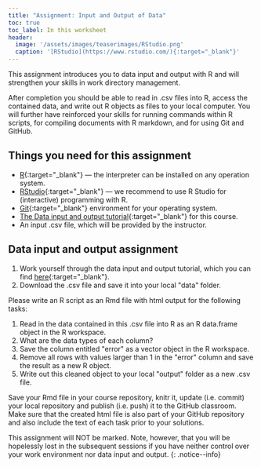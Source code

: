 ```yaml
---
title: "Assignment: Input and Output of Data"
toc: true
toc_label: In this worksheet
header:
  image: '/assets/images/teaserimages/RStudio.png'
  caption: '[RStudio](https://www.rstudio.com/){:target="_blank"}'
---
```


This assignment introduces you to data input and output with R and will strengthen your skills in work directory management.
<!--more-->

After completion you should be able to read in .csv files into R, access the contained data, and write out R objects as files to your local computer. 
You will further have reinforced your skills for running commands within R scripts, for compiling documents with R markdown, and for using Git and GitHub.



## Things you need for this assignment

  * [R](https://cran.r-project.org/){:target="_blank"} — the interpreter can be installed on any operation system.
  * [RStudio](https://www.rstudio.com/){:target="_blank"} — we recommend to use R Studio for (interactive) programming with R.
  * [Git](https://git-scm.com/downloads){:target="_blank"} environment for your operating system.
  * [The Data input and output tutorial](https://geomoer.github.io/moer-base-r/unit06/unit06-01_Intro.html){:target="_blank"} for this course.
  * An input .csv file, which will be provided by the instructor.


## Data input and output assignment

1. Work yourself through the data input and output tutorial, which you can find [here](https://geomoer.github.io/moer-base-r/unit06/unit06-01_Intro.html){:target="_blank"}.
1. Download the .csv file and save it into your local "data" folder.


Please write an R script as an Rmd file with html output for the following tasks:

1. Read in the data contained in this .csv file into R as an R data.frame object in the R workspace.
1. What are the data types of each column?
1. Save the column entitled "error" as a vector object in the R workspace.
1. Remove all rows with values larger than 1 in the "error" column and save the result as a new R object.
1. Write out this cleaned object to your local "output" folder as a new .csv file. 



Save your Rmd file in your course repository, knitr it, update (i.e. commit) your local repository and publish (i.e. push) it to the GitHub classroom. 
Make sure that the created html file is also part of your GitHub repository and also include the text of each task prior to your solutions.


This assignment will NOT be marked. 
Note, however, that you will be hopelessly lost in the subsequent sessions if you have neither control over your work environment nor data input and output.
{: .notice--info}


<!--
1. Remove all entries marked with "unacceptable" in the "quality" columns and save the result as a new R object.
Use the function `subset()` for this task. 
Have a look at the help page of this function (type `?subset`) to get familiar with its syntax.
-->

